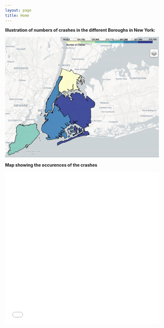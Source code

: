 ```yaml
---
layout: page
title: Home
---
```




**Illustration of numbers of crashes in the different Boroughs in New York:**

![New York Boroughs](ny2.gif)




**Map showing the occurences of the crashes** 

<iframe src="map_cluster.html"
    sandbox="allow-same-origin allow-scripts"
    width="100%"
    height="500"
    scrolling="no"
    seamless="seamless"
    frameborder="0">
</iframe>
